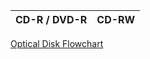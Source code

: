 | CD-R / DVD-R | CD-RW |
|:---:| :---: |

[Optical Disk Flowchart](https://docs.google.com/drawings/d/1MQhS-URfuh_PiMLw7ykMC9U56zJuyoXUi7rZagZxFzQ/edit?usp=sharing)


